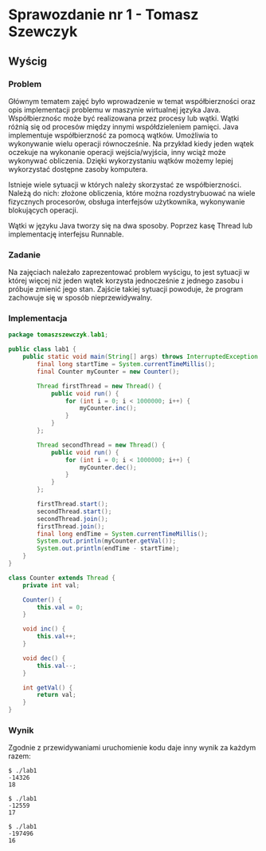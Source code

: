 # Sprawozdanie nr 1 - Tomasz Szewczyk
## Wyścig

### Problem

 Głównym tematem zajęć było wprowadzenie w temat współbierzności oraz opis implementacji problemu w maszynie wirtualnej
 języka Java. Współbierznośc może być realizowana przez procesy lub wątki. Wątki różnią się od procesów między innymi
 współdzieleniem pamięci. Java implementuje współbierzność za pomocą wątków. Umożliwia to wykonywanie wielu operacji
 równocześnie. Na przykład kiedy jeden wątek oczekuje na wykonanie operacji wejścia/wyjścia, inny wciąż może wykonywać
 obliczenia. Dzięki wykorzystaniu wątków możemy lepiej wykorzystać dostępne zasoby komputera.

 Istnieje wiele sytuacji w których należy skorzystać ze współbierzności. Należą do nich: złożone obliczenia, które
 można rozdystrybuować na wiele fizycznych procesorów, obsługa interfejsów użytkownika, wykonywanie blokujących
 operacji.

 Wątki w języku Java tworzy się na dwa sposoby. Poprzez kasę Thread lub implementację interfejsu Runnable.

### Zadanie

 Na zajęciach należało zaprezentować problem wyścigu, to jest sytuacji w której więcej niż jeden wątek korzysta
 jednocześnie z jednego zasobu i próbuje zmienić jego stan. Zajście takiej sytuacji powoduje, że program zachowuje
 się w sposób nieprzewidywalny.

### Implementacja

```java
package tomaszszewczyk.lab1;

public class lab1 {
    public static void main(String[] args) throws InterruptedException {
        final long startTime = System.currentTimeMillis();
        final Counter myCounter = new Counter();

        Thread firstThread = new Thread() {
            public void run() {
                for (int i = 0; i < 1000000; i++) {
                    myCounter.inc();
                }
            }
        };

        Thread secondThread = new Thread() {
            public void run() {
                for (int i = 0; i < 1000000; i++) {
                    myCounter.dec();
                }
            }
        };

        firstThread.start();
        secondThread.start();
        secondThread.join();
        firstThread.join();
        final long endTime = System.currentTimeMillis();
        System.out.println(myCounter.getVal());
        System.out.println(endTime - startTime);
    }
}

class Counter extends Thread {
    private int val;

    Counter() {
        this.val = 0;
    }

    void inc() {
        this.val++;
    }

    void dec() {
        this.val--;
    }

    int getVal() {
        return val;
    }
}
```

### Wynik

Zgodnie z przewidywaniami uruchomienie kodu daje inny wynik za każdym razem:

```
$ ./lab1
-14326
18
```

```
$ ./lab1
-12559
17
```

```
$ ./lab1
-197496
16
```
